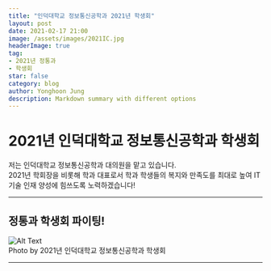 ```yaml
---
title: "인덕대학교 정보통신공학과 2021년 학생회"
layout: post
date: 2021-02-17 21:00
image: /assets/images/2021IC.jpg
headerImage: true
tag:
- 2021년 정통과
- 학생회
star: false
category: blog
author: Yonghoon Jung
description: Markdown summary with different options
---
```


# 2021년 인덕대학교 정보통신공학과 학생회

저는 인덕대학교 정보통신공학과 대의원을 맡고 있습니다. <br>
2021년 학회장을 비롯해 학과 대표로서 학과 학생들의 복지와 만족도를 최대로 높여 IT 기술 인재 양성에 힘쓰도록 노력하겠습니다!


---

## 정통과 학생회 파이팅!
<div class="side-by-side">
    <img class="image" src="https://yonghoon-jung.github.io/assets/images/2021IC.jpg" alt="Alt Text">
    <figcaption class="caption">Photo by 2021년 인덕대학교 정보통신공학과 학생회</figcaption>
</div>


---

